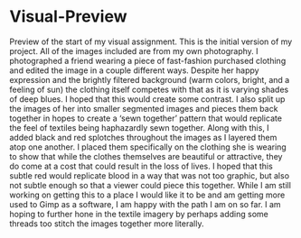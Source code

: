 # Visual-Preview
Preview of the start of my visual assignment. 
This is the initial version of my project. All of the images included are from my own photography. I photographed a friend wearing a piece of fast-fashion purchased clothing and edited the image in a couple different ways. Despite her happy expression and the brightly filtered background (warm colors, bright, and a feeling of sun) the clothing itself competes with that as it is varying shades of deep blues. I hoped that this would create some contrast. I also split up the images of her into smaller segmented images and pieces them back together in hopes to create a ‘sewn together’ pattern that would replicate the feel of textiles being haphazardly sewn together. Along with this, I added black and red splotches throughout the images as I layered them atop one another. I placed them specifically on the clothing she is wearing to show that while the clothes themselves are beautiful or attractive, they do come at a cost that could result in the loss of lives. I hoped that this subtle red would replicate blood in a way that was not too graphic, but also not subtle enough so that a viewer could piece this together. While I am still working on getting this to a place I would like it to be and am getting more used to Gimp as a software, I am happy with the path I am on so far. I am hoping to further hone in the textile imagery by perhaps adding some threads too stitch the images together more literally. 
